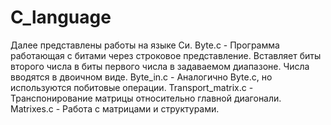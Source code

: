 # C_language
Далее представлены работы на языке Си.
Byte.c - Программа работающая с битами через строковое представление. Вставляет биты второго числа в биты первого числа в задаваемом диапазоне. Числа вводятся в двоичном виде.
Byte_in.c - Аналогично Byte.c, но используются побитовые операции.
Transport_matrix.c - Транспонирование матрицы относительно главной диагонали.
Matrixes.c - Работа с матрицами и структурами.
